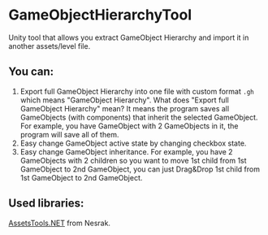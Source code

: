 # GameObjectHierarchyTool
Unity tool that allows you extract GameObject Hierarchy and import it in another assets/level file.

## You can:
1. Export full GameObject Hierarchy into one file with custom format `.gh` which means "GameObject Hierarchy". What does "Export full GameObject Hierarchy" mean? It means the program saves all GameObjects (with components) that inherit the selected GameObject. For example, you have GameObject with 2 GameObjects in it, the program will save all of them.
2. Easy change GameObject active state by changing checkbox state.
3. Easy change GameObject inheritance. For example, you have 2 GameObjects with 2 children so you want to move 1st child from 1st GameObject to 2nd GameObject, you can just Drag&Drop 1st child from 1st GameObject to 2nd GameObject.

## Used libraries:
[AssetsTools.NET](https://github.com/nesrak1/AssetsTools.NET/tree/main) from Nesrak.
